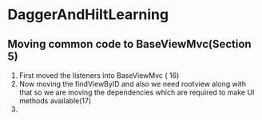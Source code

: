 # DaggerAndHiltLearning

## Moving common code to BaseViewMvc(Section 5)

1.  First moved the listeners into BaseViewMvc ( 16)
2.  Now moving the findViewByID and also we need rootview along with that so we are moving the dependencies which are required to make UI methods available(17)
3.
